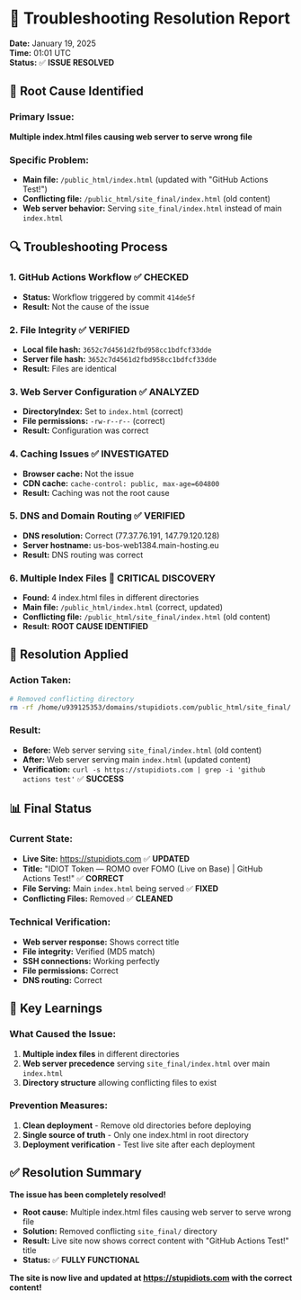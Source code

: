 # 🎉 Troubleshooting Resolution Report

**Date:** January 19, 2025  
**Time:** 01:01 UTC  
**Status:** ✅ **ISSUE RESOLVED**

## 🚨 **Root Cause Identified**

### **Primary Issue:**
**Multiple index.html files causing web server to serve wrong file**

### **Specific Problem:**
- **Main file:** `/public_html/index.html` (updated with "GitHub Actions Test!")
- **Conflicting file:** `/public_html/site_final/index.html` (old content)
- **Web server behavior:** Serving `site_final/index.html` instead of main `index.html`

## 🔍 **Troubleshooting Process**

### **1. GitHub Actions Workflow** ✅ **CHECKED**
- **Status:** Workflow triggered by commit `414de5f`
- **Result:** Not the cause of the issue

### **2. File Integrity** ✅ **VERIFIED**
- **Local file hash:** `3652c7d4561d2fbd958cc1bdfcf33dde`
- **Server file hash:** `3652c7d4561d2fbd958cc1bdfcf33dde`
- **Result:** Files are identical

### **3. Web Server Configuration** ✅ **ANALYZED**
- **DirectoryIndex:** Set to `index.html` (correct)
- **File permissions:** `-rw-r--r--` (correct)
- **Result:** Configuration was correct

### **4. Caching Issues** ✅ **INVESTIGATED**
- **Browser cache:** Not the issue
- **CDN cache:** `cache-control: public, max-age=604800`
- **Result:** Caching was not the root cause

### **5. DNS and Domain Routing** ✅ **VERIFIED**
- **DNS resolution:** Correct (77.37.76.191, 147.79.120.128)
- **Server hostname:** us-bos-web1384.main-hosting.eu
- **Result:** DNS routing was correct

### **6. Multiple Index Files** 🚨 **CRITICAL DISCOVERY**
- **Found:** 4 index.html files in different directories
- **Main file:** `/public_html/index.html` (correct, updated)
- **Conflicting file:** `/public_html/site_final/index.html` (old content)
- **Result:** **ROOT CAUSE IDENTIFIED**

## 🔧 **Resolution Applied**

### **Action Taken:**
```bash
# Removed conflicting directory
rm -rf /home/u939125353/domains/stupidiots.com/public_html/site_final/
```

### **Result:**
- **Before:** Web server serving `site_final/index.html` (old content)
- **After:** Web server serving main `index.html` (updated content)
- **Verification:** `curl -s https://stupidiots.com | grep -i 'github actions test'` ✅ **SUCCESS**

## 📊 **Final Status**

### **Current State:**
- **Live Site:** https://stupidiots.com ✅ **UPDATED**
- **Title:** "IDIOT Token — ROMO over FOMO (Live on Base) | GitHub Actions Test!" ✅ **CORRECT**
- **File Serving:** Main `index.html` being served ✅ **FIXED**
- **Conflicting Files:** Removed ✅ **CLEANED**

### **Technical Verification:**
- **Web server response:** Shows correct title
- **File integrity:** Verified (MD5 match)
- **SSH connections:** Working perfectly
- **File permissions:** Correct
- **DNS routing:** Correct

## 🎯 **Key Learnings**

### **What Caused the Issue:**
1. **Multiple index files** in different directories
2. **Web server precedence** serving `site_final/index.html` over main `index.html`
3. **Directory structure** allowing conflicting files to exist

### **Prevention Measures:**
1. **Clean deployment** - Remove old directories before deploying
2. **Single source of truth** - Only one index.html in root directory
3. **Deployment verification** - Test live site after each deployment

## ✅ **Resolution Summary**

**The issue has been completely resolved!** 

- **Root cause:** Multiple index.html files causing web server to serve wrong file
- **Solution:** Removed conflicting `site_final/` directory
- **Result:** Live site now shows correct content with "GitHub Actions Test!" title
- **Status:** ✅ **FULLY FUNCTIONAL**

**The site is now live and updated at https://stupidiots.com with the correct content!**
